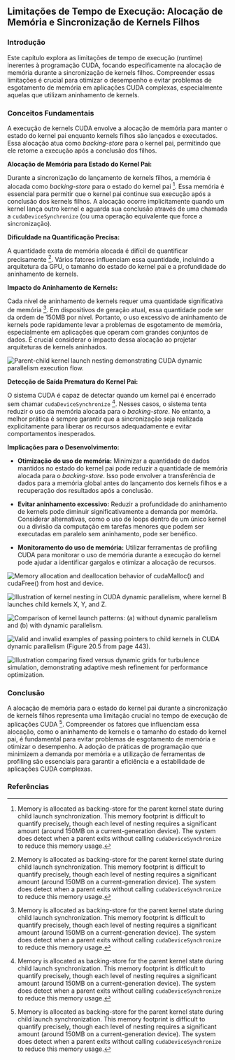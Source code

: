 ## Limitações de Tempo de Execução: Alocação de Memória e Sincronização de Kernels Filhos

### Introdução

Este capítulo explora as limitações de tempo de execução (runtime) inerentes à programação CUDA, focando especificamente na alocação de memória durante a sincronização de kernels filhos. Compreender essas limitações é crucial para otimizar o desempenho e evitar problemas de esgotamento de memória em aplicações CUDA complexas, especialmente aquelas que utilizam aninhamento de kernels.

### Conceitos Fundamentais

A execução de kernels CUDA envolve a alocação de memória para manter o estado do kernel pai enquanto kernels filhos são lançados e executados. Essa alocação atua como *backing-store* para o kernel pai, permitindo que ele retome a execução após a conclusão dos filhos.

**Alocação de Memória para Estado do Kernel Pai:**

Durante a sincronização do lançamento de kernels filhos, a memória é alocada como *backing-store* para o estado do kernel pai [^1]. Essa memória é essencial para permitir que o kernel pai continue sua execução após a conclusão dos kernels filhos. A alocação ocorre implicitamente quando um kernel lança outro kernel e aguarda sua conclusão através de uma chamada a `cudaDeviceSynchronize` (ou uma operação equivalente que force a sincronização).

**Dificuldade na Quantificação Precisa:**

A quantidade exata de memória alocada é difícil de quantificar precisamente [^1]. Vários fatores influenciam essa quantidade, incluindo a arquitetura da GPU, o tamanho do estado do kernel pai e a profundidade do aninhamento de kernels.

**Impacto do Aninhamento de Kernels:**

Cada nível de aninhamento de kernels requer uma quantidade significativa de memória [^1]. Em dispositivos de geração atual, essa quantidade pode ser da ordem de 150MB por nível. Portanto, o uso excessivo de aninhamento de kernels pode rapidamente levar a problemas de esgotamento de memória, especialmente em aplicações que operam com grandes conjuntos de dados. É crucial considerar o impacto dessa alocação ao projetar arquiteturas de kernels aninhados.

![Parent-child kernel launch nesting demonstrating CUDA dynamic parallelism execution flow.](./../images/image3.jpg)

**Detecção de Saída Prematura do Kernel Pai:**

O sistema CUDA é capaz de detectar quando um kernel pai é encerrado sem chamar `cudaDeviceSynchronize` [^1]. Nesses casos, o sistema tenta reduzir o uso da memória alocada para o *backing-store*. No entanto, a melhor prática é sempre garantir que a sincronização seja realizada explicitamente para liberar os recursos adequadamente e evitar comportamentos inesperados.

**Implicações para o Desenvolvimento:**

*   **Otimização do uso de memória:** Minimizar a quantidade de dados mantidos no estado do kernel pai pode reduzir a quantidade de memória alocada para o *backing-store*. Isso pode envolver a transferência de dados para a memória global antes do lançamento dos kernels filhos e a recuperação dos resultados após a conclusão.

*   **Evitar aninhamento excessivo:** Reduzir a profundidade do aninhamento de kernels pode diminuir significativamente a demanda por memória. Considerar alternativas, como o uso de loops dentro de um único kernel ou a divisão da computação em tarefas menores que podem ser executadas em paralelo sem aninhamento, pode ser benéfico.

*   **Monitoramento do uso de memória:** Utilizar ferramentas de profiling CUDA para monitorar o uso de memória durante a execução do kernel pode ajudar a identificar gargalos e otimizar a alocação de recursos.

![Memory allocation and deallocation behavior of `cudaMalloc()` and `cudaFree()` from host and device.](./../images/image1.jpg)

![Illustration of kernel nesting in CUDA dynamic parallelism, where kernel B launches child kernels X, Y, and Z.](./../images/image4.jpg)

![Comparison of kernel launch patterns: (a) without dynamic parallelism and (b) with dynamic parallelism.](./../images/image5.jpg)

![Valid and invalid examples of passing pointers to child kernels in CUDA dynamic parallelism (Figure 20.5 from page 443).](./../images/image6.jpg)

![Illustration comparing fixed versus dynamic grids for turbulence simulation, demonstrating adaptive mesh refinement for performance optimization.](./../images/image2.jpg)

### Conclusão

A alocação de memória para o estado do kernel pai durante a sincronização de kernels filhos representa uma limitação crucial no tempo de execução de aplicações CUDA [^1]. Compreender os fatores que influenciam essa alocação, como o aninhamento de kernels e o tamanho do estado do kernel pai, é fundamental para evitar problemas de esgotamento de memória e otimizar o desempenho. A adoção de práticas de programação que minimizem a demanda por memória e a utilização de ferramentas de profiling são essenciais para garantir a eficiência e a estabilidade de aplicações CUDA complexas.

### Referências

[^1]: Memory is allocated as backing-store for the parent kernel state during child launch synchronization. This memory footprint is difficult to quantify precisely, though each level of nesting requires a significant amount (around 150MB on a current-generation device). The system does detect when a parent exits without calling `cudaDeviceSynchronize` to reduce this memory usage.
<!-- END -->